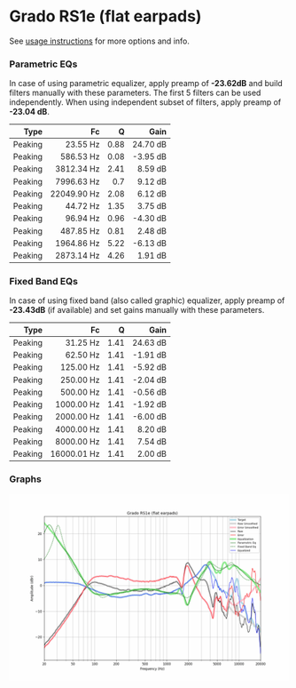 # Grado RS1e (flat earpads)
See [usage instructions](https://github.com/jaakkopasanen/AutoEq#usage) for more options and info.

### Parametric EQs
In case of using parametric equalizer, apply preamp of **-23.62dB** and build filters manually
with these parameters. The first 5 filters can be used independently.
When using independent subset of filters, apply preamp of **-23.04 dB**.

| Type    | Fc          |    Q | Gain     |
|--------:|------------:|-----:|---------:|
| Peaking | 23.55 Hz    | 0.88 | 24.70 dB |
| Peaking | 586.53 Hz   | 0.08 | -3.95 dB |
| Peaking | 3812.34 Hz  | 2.41 | 8.59 dB  |
| Peaking | 7996.63 Hz  | 0.7  | 9.12 dB  |
| Peaking | 22049.90 Hz | 2.08 | 6.12 dB  |
| Peaking | 44.72 Hz    | 1.35 | 3.75 dB  |
| Peaking | 96.94 Hz    | 0.96 | -4.30 dB |
| Peaking | 487.85 Hz   | 0.81 | 2.48 dB  |
| Peaking | 1964.86 Hz  | 5.22 | -6.13 dB |
| Peaking | 2873.14 Hz  | 4.26 | 1.91 dB  |

### Fixed Band EQs
In case of using fixed band (also called graphic) equalizer, apply preamp of **-23.43dB**
(if available) and set gains manually with these parameters.

| Type    | Fc          |    Q | Gain     |
|--------:|------------:|-----:|---------:|
| Peaking | 31.25 Hz    | 1.41 | 24.63 dB |
| Peaking | 62.50 Hz    | 1.41 | -1.91 dB |
| Peaking | 125.00 Hz   | 1.41 | -5.92 dB |
| Peaking | 250.00 Hz   | 1.41 | -2.04 dB |
| Peaking | 500.00 Hz   | 1.41 | -0.56 dB |
| Peaking | 1000.00 Hz  | 1.41 | -1.92 dB |
| Peaking | 2000.00 Hz  | 1.41 | -6.00 dB |
| Peaking | 4000.00 Hz  | 1.41 | 8.20 dB  |
| Peaking | 8000.00 Hz  | 1.41 | 7.54 dB  |
| Peaking | 16000.01 Hz | 1.41 | 2.00 dB  |

### Graphs
![](./Grado%20RS1e%20(flat%20earpads).png)